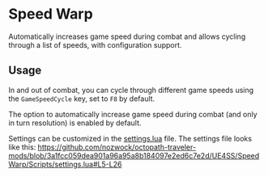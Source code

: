 # Speed Warp
Automatically increases game speed during combat and allows cycling through a list of speeds, with configuration support.

## Usage
In and out of combat, you can cycle through different game speeds using the `GameSpeedCycle` key, set to `F8` by default.

The option to automatically increase game speed during combat (and only in turn resolution) is enabled by default.

Settings can be customized in the [settings.lua](Scripts/settings.lua) file. The settings file looks like this:
https://github.com/nozwock/octopath-traveler-mods/blob/3a1fcc059dea901a96a95a8b184097e2ed6c7e2d/UE4SS/SpeedWarp/Scripts/settings.lua#L5-L26
